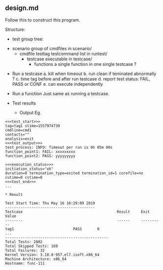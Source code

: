 ## design.md
Follow this to construct this program.

Structure:
* test group tree:
+ scenario		group of cmdfiles in scenario/
  + cmdfile		testtag testcommand list in runtest/
    + testcase		executable in testcase/
      - functions	a single function in one single testcase ?


* Run a testcase
  a. kill when timeout
  b. run clean if teminated abnormally ?
  c. time tag before and after run testcase
  d. report test status: FAIL, PASS or CONF
  e. can execute independently

* Run a function
  Just same as running a testcase.

* Test results
    * Output
Eg.
```
<<<test_start>>>
tag=tag1 stime=1557974730
cmdline=cmd1
contacts=""
analysis=exit
<<<test_output>>>
test_process: INFO: Timeout per run is 0h 05m 00s
function_point1: FAIL: xxxxxxxxx
function_point2: PASS: yyyyyyyyy

<<<execution_status>>>
initiation_status="ok"
duration=0 termination_type=exited termination_id=1 corefile=no
cutime=0 cstime=0
<<<test_end>>>
...
```

    * Result
```
Test Start Time: Thu May 16 10:29:09 2019
-----------------------------------------
Testcase                                           Result     Exit Value
--------                                           ------     ----------
tag1						   PASS	      0
...
-----------------------------------------------
Total Tests: 2002
Total Skipped Tests: 169
Total Failures: 32
Kernel Version: 3.10.0-957.el7.isoft.x86_64
Machine Architecture: x86_64
Hostname: func-111
```
